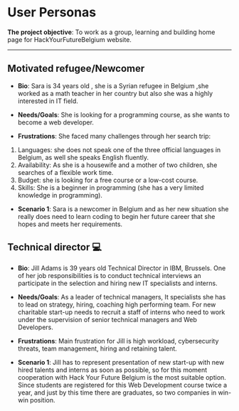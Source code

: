 # User Personas

**The project objective**: To work as a group, learning and building home page
for HackYourFutureBelgium website.

<!-- some introduction -->

---

<!-- a persona -->

## Motivated refugee/Newcomer

- **Bio**: Sara is 34 years old , she is a Syrian refugee in Belgium ,she worked
  as a math teacher in her country but also she was a highly interested in IT
  field.

- **Needs/Goals**: She is looking for a programming course, as she wants to
  become a web developer.

- **Frustrations**: She faced many challenges through her search trip:

1. Languages: she does not speak one of the three official languages in Belgium,
   as well she speaks English fluently.
2. Availability: As she is a housewife and a mother of two children, she
   searches of a flexible work time.
3. Budget: she is looking for a free course or a low-cost course.
4. Skills: She is a beginner in programming (she has a very limited knowledge in
   programming).

- **Scenario 1**:  Sara is a newcomer in Belgium and as her new situation she
  really does need to learn coding to begin her future career that she hopes and
  meets her requirements.

## Technical director 💻

- **Bio**: Jill Adams is 39 years old Technical Director in IBM, Brussels. One
of her job responsibilities is to conduct technical interviews an participate in
the selection and hiring new IT specialists and interns.

- **Needs/Goals**: As a leader of technical managers, It specialists she has to
lead on strategy, hiring, coaching high performing team. For new charitable
start-up needs to recruit a staff of interns who need to work under the
supervision
of senior technical managers and Web Developers.

- **Frustrations**: Main frustration for Jill is high workload, cybersecurity
threats, team management, hiring and retaining talent.

- **Scenario 1**: Jill has to represent presentation of new start-up with new
hired talents and interns as soon as possible, so for this moment cooperation
with Hack Your Future Belgium is the most suitable option. Since students are
registered for this Web Development course twice a year, and just by this time
there are graduates, so two companies in win-win position.
